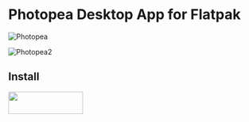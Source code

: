 # Photopea Desktop App for Flatpak
![Photopea](https://github.com/vikdevelop/photopea_app/blob/main/screenshots/photopea-default.png)

![Photopea2](https://github.com/vikdevelop/photopea_app/blob/main/screenshots/photopea2.png)

<h2>Install</h2>
<a href="https://flathub.org/apps/details/com.github.vikdevelop.photopea_app"><img src="https://flathub.org/assets/badges/flathub-badge-en.png" width=150 height=45></a>

